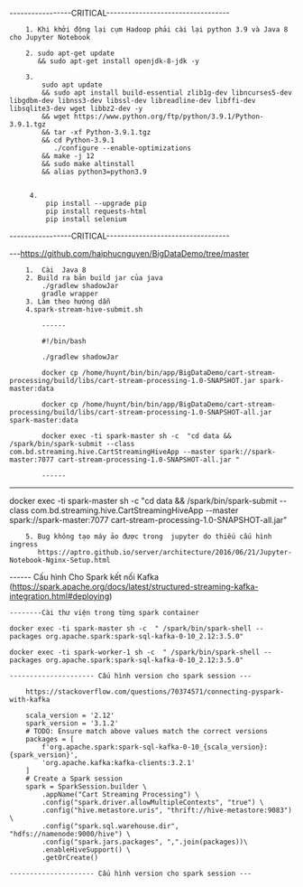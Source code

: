 -----------------CRITICAL----------------------------------


        1. Khi khởi động lại cụm Hadoop phải cài lại python 3.9 và Java 8 cho Jupyter Notebook

        2. sudo apt-get update 
           && sudo apt-get install openjdk-8-jdk -y

        3.
            sudo apt update
            && sudo apt install build-essential zlib1g-dev libncurses5-dev libgdbm-dev libnss3-dev libssl-dev libreadline-dev libffi-dev libsqlite3-dev wget libbz2-dev -y
            && wget https://www.python.org/ftp/python/3.9.1/Python-3.9.1.tgz
            && tar -xf Python-3.9.1.tgz
            && cd Python-3.9.1
               ./configure --enable-optimizations
            && make -j 12
            && sudo make altinstall
            && alias python3=python3.9


         4.
             pip install --upgrade pip  
             pip install requests-html  
             pip install selenium  
-----------------CRITICAL----------------------------------

---https://github.com/haiphucnguyen/BigDataDemo/tree/master

        1.  Cài  Java 8 
        2. Build ra bản build jar của java 
            ./gradlew shadowJar
            gradle wrapper
        3. Làm theo hướng dẫn
        4.spark-stream-hive-submit.sh

            ------

            #!/bin/bash

            ./gradlew shadowJar

            docker cp /home/huynt/bin/bin/app/BigDataDemo/cart-stream-processing/build/libs/cart-stream-processing-1.0-SNAPSHOT.jar spark-master:data

            docker cp /home/huynt/bin/bin/app/BigDataDemo/cart-stream-processing/build/libs/cart-stream-processing-1.0-SNAPSHOT-all.jar spark-master:data            

            docker exec -ti spark-master sh -c  "cd data && /spark/bin/spark-submit --class com.bd.streaming.hive.CartStreamingHiveApp --master spark://spark-master:7077 cart-stream-processing-1.0-SNAPSHOT-all.jar "

            ------
-------
docker exec -ti spark-master sh -c  "cd data &&  /spark/bin/spark-submit --class com.bd.streaming.hive.CartStreamingHiveApp --master spark://spark-master:7077 cart-stream-processing-1.0-SNAPSHOT-all.jar"

        5. Bug không tạo máy ảo được trong  jupyter do thiếu cấu hình ingress
           https://aptro.github.io/server/architecture/2016/06/21/Jupyter-Notebook-Nginx-Setup.html





------ Cấu hình Cho Spark kết nối Kafka (https://spark.apache.org/docs/latest/structured-streaming-kafka-integration.html#deploying)

    --------Cài thư viện trong từng spark container 

    docker exec -ti spark-master sh -c  " /spark/bin/spark-shell --packages org.apache.spark:spark-sql-kafka-0-10_2.12:3.5.0"

    docker exec -ti spark-worker-1 sh -c  " /spark/bin/spark-shell --packages org.apache.spark:spark-sql-kafka-0-10_2.12:3.5.0"

    --------------------- Cấu hình version cho spark session ---

        https://stackoverflow.com/questions/70374571/connecting-pyspark-with-kafka

        scala_version = '2.12'
        spark_version = '3.1.2'
        # TODO: Ensure match above values match the correct versions
        packages = [
            f'org.apache.spark:spark-sql-kafka-0-10_{scala_version}:{spark_version}',
            'org.apache.kafka:kafka-clients:3.2.1'
        ]
        # Create a Spark session
        spark = SparkSession.builder \
            .appName("Cart Streaming Processing") \
            .config("spark.driver.allowMultipleContexts", "true") \
            .config("hive.metastore.uris", "thrift://hive-metastore:9083") \
            .config("spark.sql.warehouse.dir", "hdfs://namenode:9000/hive") \
            .config("spark.jars.packages", ",".join(packages))\
            .enableHiveSupport() \
            .getOrCreate()

    --------------------- Cấu hình version cho spark session ---


